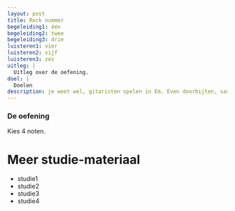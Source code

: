 ```yaml
---
layout: post
title: Rock nummer
begeleiding1: één
begeleiding2: twee
begeleiding3: drie
luisteren1: vier
luisteren2: vijf
luisteren3: zes
uitleg: |
  Uitleg over de oefening.
doel: |
  Doelen
description: je weet wel, gitaristen spelen in Em. Even doorbijten, saxofonisten en trompetisten!
---
```


### De oefening

Kies 4 noten.

<div class="verdere-studie">
  <h1 class="small-h2">Meer studie-materiaal</h1>
  <ul class="two-column">
    <li>studie1</li>
    <li>studie2</li>
    <li>studie3</li>
    <li>studie4</li>
  </ul>
</div>
